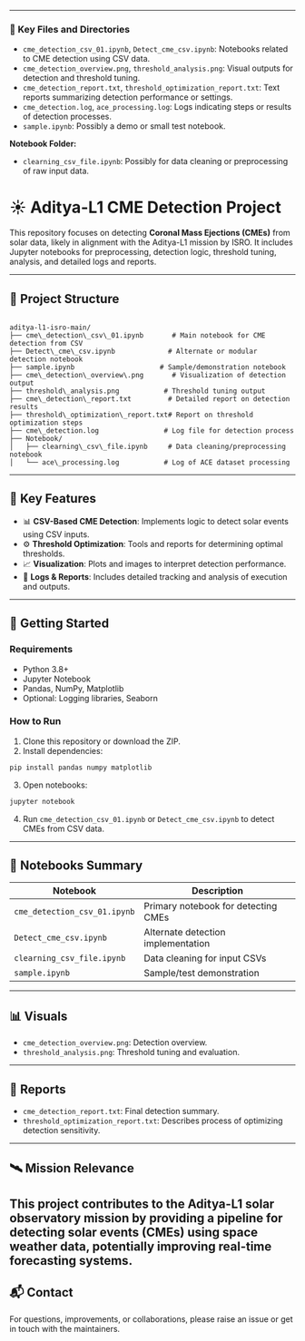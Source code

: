 
---

### 📁 Key Files and Directories

* `cme_detection_csv_01.ipynb`, `Detect_cme_csv.ipynb`: Notebooks related to CME detection using CSV data.
* `cme_detection_overview.png`, `threshold_analysis.png`: Visual outputs for detection and threshold tuning.
* `cme_detection_report.txt`, `threshold_optimization_report.txt`: Text reports summarizing detection performance or settings.
* `cme_detection.log`, `ace_processing.log`: Logs indicating steps or results of detection processes.
* `sample.ipynb`: Possibly a demo or small test notebook.

**Notebook Folder:**

* `clearning_csv_file.ipynb`: Possibly for data cleaning or preprocessing of raw input data.

# ☀️ Aditya-L1 CME Detection Project

This repository focuses on detecting **Coronal Mass Ejections (CMEs)** from solar data, likely in alignment with the Aditya-L1 mission by ISRO. It includes Jupyter notebooks for preprocessing, detection logic, threshold tuning, analysis, and detailed logs and reports.

---

## 📁 Project Structure

```

aditya-l1-isro-main/
├── cme\_detection\_csv\_01.ipynb       # Main notebook for CME detection from CSV
├── Detect\_cme\_csv.ipynb             # Alternate or modular detection notebook
├── sample.ipynb                     # Sample/demonstration notebook
├── cme\_detection\_overview\.png       # Visualization of detection output
├── threshold\_analysis.png           # Threshold tuning output
├── cme\_detection\_report.txt         # Detailed report on detection results
├── threshold\_optimization\_report.txt# Report on threshold optimization steps
├── cme\_detection.log                # Log file for detection process
├── Notebook/
│   ├── clearning\_csv\_file.ipynb     # Data cleaning/preprocessing notebook
│   └── ace\_processing.log           # Log of ACE dataset processing

````

---

## 🧪 Key Features

- 📊 **CSV-Based CME Detection**: Implements logic to detect solar events using CSV inputs.
- ⚙️ **Threshold Optimization**: Tools and reports for determining optimal thresholds.
- 📈 **Visualization**: Plots and images to interpret detection performance.
- 📂 **Logs & Reports**: Includes detailed tracking and analysis of execution and outputs.

---

## 🚀 Getting Started

### Requirements

- Python 3.8+
- Jupyter Notebook
- Pandas, NumPy, Matplotlib
- Optional: Logging libraries, Seaborn

### How to Run

1. Clone this repository or download the ZIP.
2. Install dependencies:

```bash
pip install pandas numpy matplotlib
````

3. Open notebooks:

```bash
jupyter notebook
```

4. Run `cme_detection_csv_01.ipynb` or `Detect_cme_csv.ipynb` to detect CMEs from CSV data.

---

## 📌 Notebooks Summary

| Notebook                     | Description                         |
| ---------------------------- | ----------------------------------- |
| `cme_detection_csv_01.ipynb` | Primary notebook for detecting CMEs |
| `Detect_cme_csv.ipynb`       | Alternate detection implementation  |
| `clearning_csv_file.ipynb`   | Data cleaning for input CSVs        |
| `sample.ipynb`               | Sample/test demonstration           |

---

## 📊 Visuals
* `cme_detection_overview.png`: Detection overview.
* `threshold_analysis.png`: Threshold tuning and evaluation.
---

## 🧾 Reports
* `cme_detection_report.txt`: Final detection summary.
* `threshold_optimization_report.txt`: Describes process of optimizing detection sensitivity.
---

## 🛰️ Mission Relevance
This project contributes to the **Aditya-L1 solar observatory mission** by providing a pipeline for detecting solar events (CMEs) using space weather data, potentially improving real-time forecasting systems.
---

## 📬 Contact

For questions, improvements, or collaborations, please raise an issue or get in touch with the maintainers.

